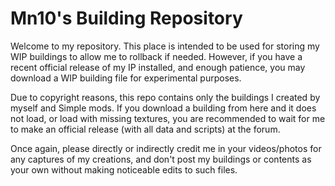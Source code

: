 # Mn10's Building Repository
Welcome to my repository. This place is intended to be used for storing my WIP buildings to allow
me to rollback if needed. However, if you have a recent official release of my IP installed, and
enough patience, you may download a WIP building file for experimental purposes.

Due to copyright reasons, this repo contains only the buildings I created by myself and Simple mods.
If you download a building from here and it does not load, or load with missing textures, you are
recommended to wait for me to make an official release (with all data and scripts) at the forum.

Once again, please directly or indirectly credit me in your videos/photos for any captures of my creations,
and don't post my buildings or contents as your own without making noticeable edits to such files.